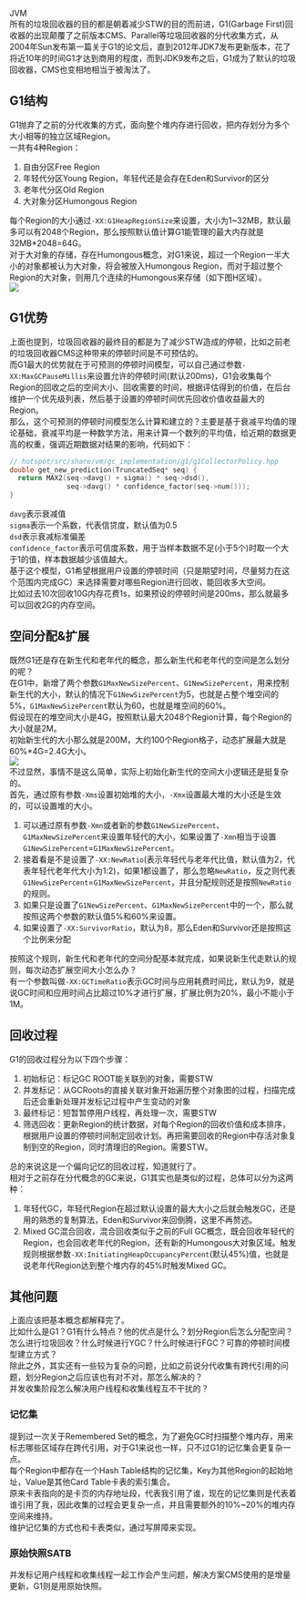 JVM<br />所有的垃圾回收器的目的都是朝着减少STW的目的而前进，G1(Garbage First)回收器的出现颠覆了之前版本CMS、Parallel等垃圾回收器的分代收集方式，从2004年Sun发布第一篇关于G1的论文后，直到2012年JDK7发布更新版本，花了将近10年的时间G1才达到商用的程度，而到JDK9发布之后，G1成为了默认的垃圾回收器，CMS也变相地相当于被淘汰了。
<a name="ZFEDg"></a>
## G1结构
G1抛弃了之前的分代收集的方式，面向整个堆内存进行回收，把内存划分为多个大小相等的独立区域Region。<br />一共有4种Region：

1. 自由分区Free Region
2. 年轻代分区Young Region，年轻代还是会存在Eden和Survivor的区分
3. 老年代分区Old Region
4. 大对象分区Humongous Region

每个Region的大小通过`-XX:G1HeapRegionSize`来设置，大小为1~32MB，默认最多可以有2048个Region，那么按照默认值计算G1能管理的最大内存就是32MB*2048=64G。<br />对于大对象的存储，存在Humongous概念，对G1来说，超过一个Region一半大小的对象都被认为大对象，将会被放入Humongous Region，而对于超过整个Region的大对象，则用几个连续的Humongous来存储（如下图H区域）。<br />![](https://cdn.nlark.com/yuque/0/2021/webp/396745/1624355617214-3ccfcdfa-f6d5-4d3b-b285-bb7d7bf570cf.webp#clientId=u6048f0dc-0c8f-4&from=paste&id=uc1ad02d3&originHeight=315&originWidth=1080&originalType=url&ratio=3&status=done&style=none&taskId=ua7fddb57-26ab-4507-ad03-febd4970e43)
<a name="B8Lbx"></a>
## G1优势
上面也提到，垃圾回收器的最终目的都是为了减少STW造成的停顿，比如之前老的垃圾回收器CMS这种带来的停顿时间是不可预估的。<br />而G1最大的优势就在于可预测的停顿时间模型，可以自己通过参数`-XX:MaxGCPauseMillis`来设置允许的停顿时间(默认200ms)，G1会收集每个Region的回收之后的空间大小、回收需要的时间，根据评估得到的价值，在后台维护一个优先级列表，然后基于设置的停顿时间优先回收价值收益最大的Region。<br />那么，这个可预测的停顿时间模型怎么计算和建立的？主要是基于衰减平均值的理论基础，衰减平均是一种数学方法，用来计算一个数列的平均值，给近期的数据更高的权重，强调近期数据对结果的影响，代码如下：
```cpp
// hotspot/src/share/vm/gc_implementation/g1/g1CollectorPolicy.hpp
double get_new_prediction(TruncatedSeq* seq) {
  return MAX2(seq->davg() + sigma() * seq->dsd(),
              seq->davg() * confidence_factor(seq->num()));
}
```
`davg`表示衰减值<br />`sigma`表示一个系数，代表信贷度，默认值为0.5<br />`dsd`表示衰减标准偏差<br />`confidence_factor`表示可信度系数，用于当样本数据不足(小于5个)时取一个大于1的值，样本数据越少该值越大。<br />基于这个模型，G1希望根据用户设置的停顿时间（只是期望时间，尽量努力在这个范围内完成GC）来选择需要对哪些Region进行回收，能回收多大空间。<br />比如过去10次回收10G内存花费1s，如果预设的停顿时间是200ms，那么就最多可以回收2G的内存空间。
<a name="E49FW"></a>
## 空间分配&扩展
既然G1还是存在新生代和老年代的概念，那么新生代和老年代的空间是怎么划分的呢？<br />在G1中，新增了两个参数`G1MaxNewSizePercent`、`G1NewSizePercent`，用来控制新生代的大小，默认的情况下`G1NewSizePercent`为5，也就是占整个堆空间的5%，`G1MaxNewSizePercent`默认为60，也就是堆空间的60%。<br />假设现在的堆空间大小是4G，按照默认最大2048个Region计算，每个Region的大小就是2M。<br />初始新生代的大小那么就是200M，大约100个Region格子，动态扩展最大就是60%*4G=2.4G大小。<br />![](https://cdn.nlark.com/yuque/0/2021/webp/396745/1624355617087-21eb6223-5685-4c16-bffb-39fe78fb66a1.webp#clientId=u6048f0dc-0c8f-4&from=paste&id=u7cc5fa3f&originHeight=319&originWidth=1080&originalType=url&ratio=3&status=done&style=shadow&taskId=uc08c2865-c3d9-4e8d-93b0-631e485cae7)<br />不过显然，事情不是这么简单，实际上初始化新生代的空间大小逻辑还是挺复杂的。<br />首先，通过原有参数`-Xms`设置初始堆的大小，`-Xmx`设置最大堆的大小还是生效的，可以设置堆的大小。

1. 可以通过原有参数`-Xmn`或者新的参数`G1NewSizePercent`、`G1MaxNewSizePercent`来设置年轻代的大小，如果设置了`-Xmn`相当于设置`G1NewSizePercent`=`G1MaxNewSizePercent`。
2. 接着看是不是设置了`-XX:NewRatio`(表示年轻代与老年代比值，默认值为2，代表年轻代老年代大小为1:2)，如果1都设置了，那么忽略`NewRatio`，反之则代表`G1NewSizePercent`=`G1MaxNewSizePercent`，并且分配规则还是按照`NewRatio`的规则。
3. 如果只是设置了`G1NewSizePercent`、`G1MaxNewSizePercent`中的一个，那么就按照这两个参数的默认值5%和60%来设置。
4. 如果设置了`-XX:SurvivorRatio`，默认为8，那么Eden和Survivor还是按照这个比例来分配

按照这个规则，新生代和老年代的空间分配基本就完成，如果说新生代走默认的规则，每次动态扩展空间大小怎么办？<br />有一个参数叫做`-XX:GCTimeRatio`表示GC时间与应用耗费时间比，默认为9，就是说GC时间和应用时间占比超过10%才进行扩展，扩展比例为20%，最小不能小于1M。
<a name="Sjr1X"></a>
## 回收过程
G1的回收过程分为以下四个步骤：

1. 初始标记：标记GC ROOT能关联到的对象，需要STW
2. 并发标记：从GCRoots的直接关联对象开始遍历整个对象图的过程，扫描完成后还会重新处理并发标记过程中产生变动的对象
3. 最终标记：短暂暂停用户线程，再处理一次，需要STW
4. 筛选回收：更新Region的统计数据，对每个Region的回收价值和成本排序，根据用户设置的停顿时间制定回收计划。再把需要回收的Region中存活对象复制到空的Region，同时清理旧的Region。需要STW。

总的来说这是一个偏向记忆的回收过程，知道就行了。<br />相对于之前存在分代概念的GC来说，G1其实也是类似的过程，总体可以分为这两种：

1. 年轻代GC，年轻代Region在超过默认设置的最大大小之后就会触发GC，还是用的熟悉的复制算法，Eden和Survivor来回倒腾，这里不再赘述。
2. Mixed GC混合回收，混合回收类似于之前的Full GC概念，既会回收年轻代的Region，也会回收老年代的Region，还有新的Humongous大对象区域。触发规则根据参数`-XX:InitiatingHeapOccupancyPercent`(默认45%)值，也就是说老年代Region达到整个堆内存的45%时触发Mixed GC。
<a name="w9RrZ"></a>
## 其他问题
上面应该把基本概念都解释完了。<br />比如什么是G1？G1有什么特点？他的优点是什么？划分Region后怎么分配空间？怎么进行垃圾回收？什么时候进行YGC？什么时候进行FGC？可靠的停顿时间模型建立方式？<br />除此之外，其实还有一些较为复杂的问题，比如之前说分代收集有跨代引用的问题，划分Region之后应该也有对不对，那怎么解决的？<br />并发收集阶段怎么解决用户线程和收集线程互不干扰的？
<a name="O5Txq"></a>
### 记忆集
提到过一次关于Remembered Set的概念，为了避免GC时扫描整个堆内存，用来标志哪些区域存在跨代引用，对于G1来说也一样，只不过G1的记忆集会更复杂一点。<br />每个Region中都存在一个Hash Table结构的记忆集，Key为其他Region的起始地址，Value是其他Card Table卡表的索引集合。<br />原来卡表指向的是卡页的内存地址段，代表我引用了谁，现在的记忆集则是代表着谁引用了我，因此收集的过程会更复杂一点，并且需要额外的10%~20%的堆内存空间来维持。<br />维护记忆集的方式也和卡表类似，通过写屏障来实现。
<a name="dqxRZ"></a>
### 原始快照SATB
并发标记用户线程和收集线程一起工作会产生问题，解决方案CMS使用的是增量更新，G1则是用原始快照。
